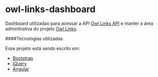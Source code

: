 # owl-links-dashboard

Dashboard utilizadao para acessar a API [Owl Links API](https://github.com/johnidm/owl-links-api) e manter a área adminitrativa do projeto [Owl Links](https://github.com/johnidm/owl-links).

####Tecnologias utilizadas

Esse projeto está sendo escrito em:
- [Bootstrap ](http://getbootstrap.com/)
- [jQuery](http://jquery.com/)
- [Angular](https://angular.io/)

